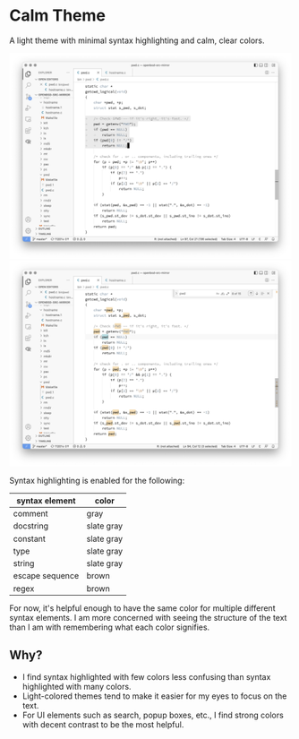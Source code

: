 # Calm Theme

A light theme with minimal syntax highlighting and calm, clear colors.

![screenshot with selection](./screenshot-1.png) ![screenshot with search](./screenshot-2.png)

Syntax highlighting is enabled for the following:

| syntax element  | color      |
| --------------- | ---------- |
| comment         | gray       |
| docstring       | slate gray |
| constant        | slate gray |
| type            | slate gray |
| string          | slate gray |
| escape sequence | brown      |
| regex           | brown      |

For now, it's helpful enough to have the same color for multiple different syntax elements. I am more concerned with seeing the structure of the text than I am with remembering what each color signifies.

## Why?

- I find syntax highlighted with few colors less confusing than syntax highlighted with many colors.
- Light-colored themes tend to make it easier for my eyes to focus on the text.
- For UI elements such as search, popup boxes, etc., I find strong colors with decent contrast to be the most helpful.


